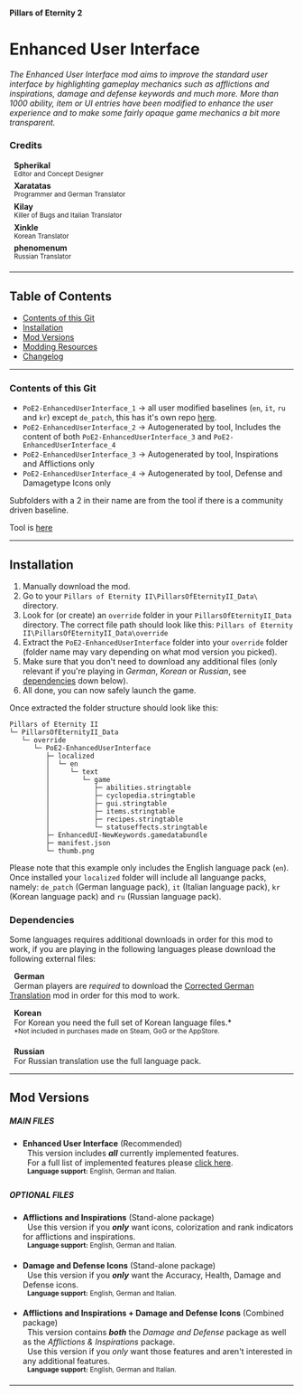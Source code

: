 #### Pillars of Eternity 2
# Enhanced User Interface
*The Enhanced User Interface mod aims to improve the standard user interface by highlighting gameplay mechanics such as afflictions and inspirations, damage and defense keywords and much more. More than 1000 ability, item or UI entries have been modified to enhance the user experience and to make some fairly opaque game mechanics a bit more transparent.*

### Credits
&nbsp;&nbsp;**Spherikal**\
&nbsp;&nbsp;<sup>Editor and Concept Designer</sup>\
&nbsp;&nbsp;**Xaratatas**\
&nbsp;&nbsp;<sup>Programmer and German Translator</sup>\
&nbsp;&nbsp;**Kilay**\
&nbsp;&nbsp;<sup>Killer of Bugs and Italian Translator</sup>\
&nbsp;&nbsp;**Xinkle**\
&nbsp;&nbsp;<sup>Korean Translator</sup>\
&nbsp;&nbsp;**phenomenum**\
&nbsp;&nbsp;<sup>Russian Translator</sup>

***

## Table of Contents
- [Contents of this Git](#contents-of-this-git)
- [Installation](#installation)
- [Mod Versions](#github-contents)
- [Modding Resources](wiki)
- [Changelog](changelog.md)

***

### Contents of this Git
- `PoE2-EnhancedUserInterface_1` -> all user modified baselines (`en`, `it`, `ru` and `kr`) except `de_patch`, this has it's own repo [here](https://github.com/AurelioSilver/pillarsofeternity-2-german-patch).
- `PoE2-EnhancedUserInterface_2` -> Autogenerated by tool, Includes the content of both `PoE2-EnhancedUserInterface_3` and `PoE2-EnhancedUserInterface_4`
- `PoE2-EnhancedUserInterface_3` -> Autogenerated by tool, Inspirations and Afflictions only
- `PoE2-EnhancedUserInterface_4` -> Autogenerated by tool, Defense and Damagetype Icons only

Subfolders with a 2 in their name are from the tool if there is a community driven baseline.

Tool is [here](https://github.com/AurelioSilver/pillarsofeternity-2-german-patch/tree/master/translation_helper/PoE2%20-%20eclipse%20project%20text%20normalisierer)

***

## Installation

1. Manually download the mod.
2. Go to your `Pillars of Eternity II\PillarsOfEternityII_Data\` directory.
3. Look for (or create) an `override` folder in your `PillarsOfEternityII_Data` directory.
The correct file path should look like this: `Pillars of Eternity II\PillarsOfEternityII_Data\override`
4. Extract the `PoE2-EnhancedUserInterface` folder into your `override` folder (folder name may vary depending on what mod version you picked).
5. Make sure that you don't need to download any additional files (only relevant if you're playing in *German*, *Korean* or *Russian*, see [dependencies](#dependencies) down below).
6. All done, you can now safely launch the game.

Once extracted the folder structure should look like this:
```
Pillars of Eternity II
└─ PillarsOfEternityII_Data
   └─ override
      └─ PoE2-EnhancedUserInterface
         ├─ localized
         │  └─ en
         │     └─ text
         │        └─ game
         │           ├─ abilities.stringtable
         │           ├─ cyclopedia.stringtable
         │           ├─ gui.stringtable
         │           ├─ items.stringtable
         │           ├─ recipes.stringtable
         │           └─ statuseffects.stringtable
         ├─ EnhancedUI-NewKeywords.gamedatabundle
         ├─ manifest.json
         └─ thumb.png
```

Please note that this example only includes the English language pack (`en`). Once installed your `localized` folder will include all languange packs, namely: `de_patch` (German language pack), `it` (Italian language pack), `kr` (Korean language pack) and `ru` (Russian language pack).

### Dependencies
Some languages requires additional downloads in order for this mod to work, if you are playing in the following languages please download the following external files:

&nbsp;&nbsp;**German**\
&nbsp;&nbsp;German players are *required* to download the [Corrected German Translation](https://www.nexusmods.com/pillarsofeternity2/mods/5) mod in order for this mod to work.

&nbsp;&nbsp;**Korean**\
&nbsp;&nbsp;For Korean you need the full set of Korean language files.*\
&nbsp;&nbsp;<sup>*Not included in purchases made on Steam, GoG or the AppStore.</sup>

&nbsp;&nbsp;**Russian**\
&nbsp;&nbsp;For Russian translation use the full language pack.

***

## Mod Versions
##### MAIN FILES
- **Enhanced User Interface** (Recommended)\
&nbsp;&nbsp;This version includes _**all**_ currently implemented features.\
&nbsp;&nbsp;For a full list of implemented features please [click here](https://www.nexusmods.com/pillarsofeternity2/mods/32/?tab=description).\
&nbsp;&nbsp;<sup>**Language support:** English, German and Italian.</sup>

##### OPTIONAL FILES

- **Afflictions and Inspirations** (Stand-alone package)\
&nbsp;&nbsp;Use this version if you _**only**_ want icons, colorization and rank indicators for afflictions and inspirations.\
&nbsp;&nbsp;<sup>**Language support:** English, German and Italian.</sup>

- **Damage and Defense Icons** (Stand-alone package)\
&nbsp;&nbsp;Use this version if you _**only**_ want the Accuracy, Health, Damage and Defense icons.\
&nbsp;&nbsp;<sup>**Language support:** English, German and Italian.</sup>

- **Afflictions and Inspirations + Damage and Defense Icons** (Combined package)\
&nbsp;&nbsp;This version contains _**both**_ the *Damage and Defense* package as well as the *Afflictions & Inspirations* package.\
&nbsp;&nbsp;Use this version if you *only* want those features and aren't interested in any additional features.\
&nbsp;&nbsp;<sup>**Language support:** English, German and Italian.</sup>

***
